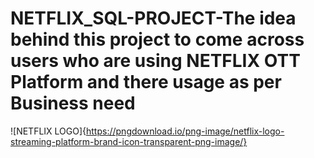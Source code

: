 # NETFLIX_SQL-PROJECT-The idea behind this project to come across users who are using NETFLIX OTT Platform and there usage as per Business need
![NETFLIX LOGO]{https://pngdownload.io/png-image/netflix-logo-streaming-platform-brand-icon-transparent-png-image/}
